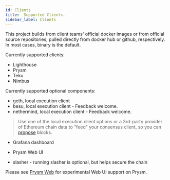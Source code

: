 ```yaml
---
id: Clients
title:  Supported Clients.
sidebar_label: Clients
---
```


This project builds from client teams' official docker images or from official source repositories, pulled
directly from docker hub or github, respectively. In most cases, binary is the default.

Currently supported clients:
- Lighthouse
- Prysm
- Teku
- Nimbus

Currently supported optional components:
- geth, local execution client
- besu, local execution client - Feedback welcome.
- nethermind, local execution client - Feedback welcome.

> Use one of the local execution client options or a 3rd-party provider of Ethereum chain data to "feed"
> your consensus client, so you can [propose](https://ethos.dev/beacon-chain/) blocks.

- Grafana dashboard
- Prysm Web UI

- slasher - running slasher is optional, but helps secure the chain

Please see [Prysm Web](../Usage/PrysmWeb.md) for experimental Web UI support on Prysm.
